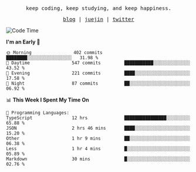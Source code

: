 <p align="center">
  <samp>
    <span>keep coding, keep studying, and keep happiness.</span>
  </samp>
</p>

<p align="center">
  <samp>
    <a href="https://deweyou.me">blog</a>  |
    <a href="https://juejin.cn/user/4309700183594366">juejin</a> |
    <a href="https://twitter.com/ouduidui">twitter</a>
  </samp>
</p>

<!--START_SECTION:waka-->
![Code Time](http://img.shields.io/badge/Code%20Time-5%2C130%20hrs%2058%20mins-blue)

**I'm an Early 🐤** 

```text
🌞 Morning                402 commits         ████████░░░░░░░░░░░░░░░░░   31.98 % 
🌆 Daytime                547 commits         ███████████░░░░░░░░░░░░░░   43.52 % 
🌃 Evening                221 commits         ████░░░░░░░░░░░░░░░░░░░░░   17.58 % 
🌙 Night                  87 commits          ██░░░░░░░░░░░░░░░░░░░░░░░   06.92 % 
```


📊 **This Week I Spent My Time On** 

```text
💬 Programming Languages: 
TypeScript               12 hrs              ████████████████░░░░░░░░░   65.88 % 
JSON                     2 hrs 46 mins       ████░░░░░░░░░░░░░░░░░░░░░   15.20 % 
Other                    1 hr 9 mins         ██░░░░░░░░░░░░░░░░░░░░░░░   06.38 % 
Less                     1 hr 4 mins         █░░░░░░░░░░░░░░░░░░░░░░░░   05.89 % 
Markdown                 30 mins             █░░░░░░░░░░░░░░░░░░░░░░░░   02.76 % 
```


<!--END_SECTION:waka-->
